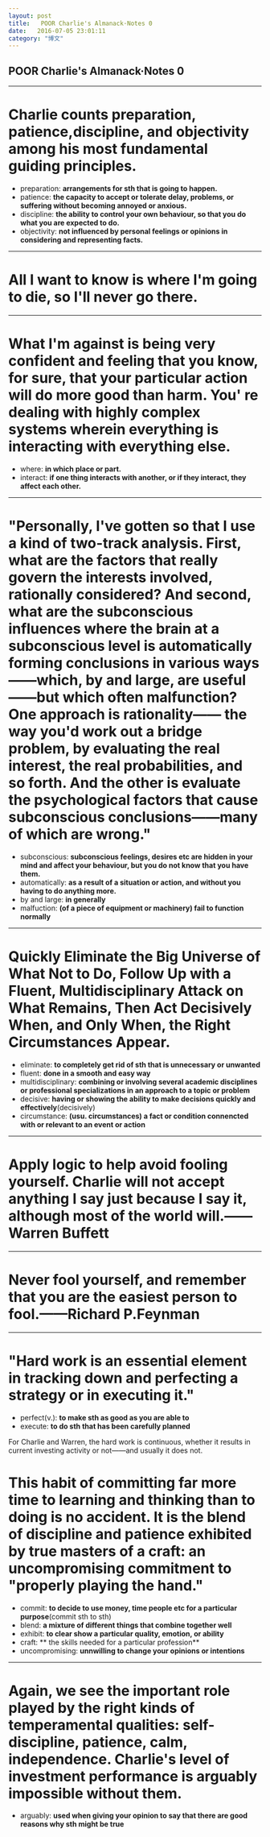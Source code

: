 ```yaml
---
layout: post
title:   POOR Charlie's Almanack·Notes 0
date:   2016-07-05 23:01:11
category: "博文"
---
```

## POOR Charlie's Almanack·Notes 0

***

# Charlie counts preparation, patience,discipline, and objectivity among his most fundamental guiding principles.

* preparation: **arrangements for sth that is going to happen.**
* patience: **the capacity to accept or tolerate delay, problems, or suffering without becoming annoyed or anxious.**
* discipline: **the ability to control your own behaviour, so that you do what you are expected to do.**
* objectivity: **not influenced by personal feelings or opinions in considering and representing facts.**

***

# All I want to know is where I'm going to die, so I'll never go there.


***

# What I'm against is being very confident and feeling that you know, for sure, that your particular action will do more good than harm. You' re dealing with highly complex systems wherein everything is interacting with everything else.

* where: **in which place or part.**
* interact: **if one thing interacts with another, or if they interact, they affect each other.**


***


# "Personally, I've gotten so that I use a kind of two-track analysis. First, what are the factors that really govern the interests involved, rationally considered? And second, what are the subconscious influences where the brain at a subconscious level is automatically forming conclusions in various ways——which, by and large, are useful——but which often malfunction? One approach is rationality—— the way you'd work out a bridge problem, by evaluating the real interest, the real probabilities, and so forth. And the other is evaluate the psychological factors that cause subconscious conclusions——many of which are wrong."


* subconscious: **subconscious feelings, desires etc are hidden in your mind and affect your behaviour, but you do not know that you have them.**  
* automatically: **as a result of a situation or action, and without you having to do anything more.** 
* by and large: **in generally**
* malfuction: **(of a piece of equipment or machinery) fail to function normally**



***

# Quickly Eliminate the Big Universe of What Not to Do, Follow Up with a Fluent, Multidisciplinary Attack on What Remains, Then Act Decisively When, and Only When, the Right Circumstances Appear.

* eliminate: **to completely get rid of sth that is unnecessary or unwanted**
* fluent: **done in a smooth and easy way**
* multidisciplinary: **combining or involving several academic disciplines or professional specializations in an approach to a topic or problem**
* decisive: **having or showing the ability to make decisions quickly and effectively**(decisively)
* circumstance: **(usu. circumstances) a fact or condition connencted with or relevant to an event or action**


***

# Apply logic to help avoid fooling yourself. Charlie will not accept anything I say just because I say it, although most of the world will.——Warren Buffett


***


# Never fool yourself, and remember that you are the easiest person to fool.——Richard P.Feynman


***

# "Hard work is an essential element in tracking down and perfecting a strategy or in executing it." 



* perfect(v.): **to make sth as good as you are able to**
* execute: **to do sth that has been carefully planned**



For Charlie and Warren, the hard work is continuous, whether it results in current investing activity or not——and usually it does not.

# This habit of committing far more time to learning and thinking than to doing is no accident. It is the blend of discipline and patience exhibited by true masters of a craft: an uncompromising commitment to "properly playing the hand."


* commit: **to decide to use money, time people etc for a particular purpose**(commit sth to sth)
* blend: **a mixture of different things that combine together well**
* exhibit: **to clear show a particular quality, emotion, or ability**
* craft: ** the skills needed for a particular profession**
* uncompromising: **unnwilling to change your opinions or intentions**



***




# Again, we see the important role played by the right kinds of temperamental qualities: self-discipline, patience, calm, independence. Charlie's level of investment performance is arguably impossible without them.

* arguably: **used when giving your opinion to say that there are good reasons why sth might be true**


 






